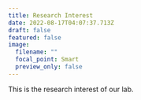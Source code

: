 ```yaml
---
title: Research Interest
date: 2022-08-17T04:07:37.713Z
draft: false
featured: false
image:
  filename: ""
  focal_point: Smart
  preview_only: false
---
```

This is the research interest of our lab.
